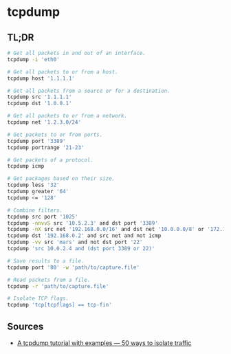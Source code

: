# tcpdump

## TL;DR

```sh
# Get all packets in and out of an interface.
tcpdump -i 'eth0'

# Get all packets to or from a host.
tcpdump host '1.1.1.1'

# Get all packets from a source or for a destination.
tcpdump src '1.1.1.1'
tcpdump dst '1.0.0.1'

# Get all packets to or from a network.
tcpdump net '1.2.3.0/24'

# Get packets to or from ports.
tcpdump port '3389'
tcpdump portrange '21-23'

# Get packets of a protocol.
tcpdump icmp

# Get packages based on their size.
tcpdump less '32'
tcpdump greater '64'
tcpdump <= '128'

# Combine filters.
tcpdump src port '1025'
tcpdump -nnvvS src '10.5.2.3' and dst port '3389'
tcpdump -nX src net '192.168.0.0/16' and dst net '10.0.0.0/8' or '172.16.0.0/16'
tcpdump dst '192.168.0.2' and src net and not icmp
tcpdump -vv src 'mars' and not dst port '22'
tcpdump 'src 10.0.2.4 and (dst port 3389 or 22)'

# Save results to a file.
tcpdump port '80' -w 'path/to/capture.file'

# Read packets from a file.
tcpdump -r 'path/to/capture.file'

# Isolate TCP flags.
tcpdump 'tcp[tcpflags] == tcp-fin'
```

## Sources

- [A tcpdump tutorial with examples — 50 ways to isolate traffic]

<!-- project's references -->
<!-- internal references -->
<!-- external references -->
[a tcpdump tutorial with examples — 50 ways to isolate traffic]: https://danielmiessler.com/study/tcpdump/
